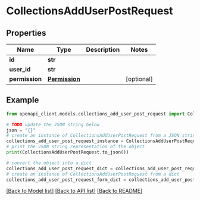 # CollectionsAddUserPostRequest


## Properties

Name | Type | Description | Notes
------------ | ------------- | ------------- | -------------
**id** | **str** |  | 
**user_id** | **str** |  | 
**permission** | [**Permission**](Permission.md) |  | [optional] 

## Example

```python
from openapi_client.models.collections_add_user_post_request import CollectionsAddUserPostRequest

# TODO update the JSON string below
json = "{}"
# create an instance of CollectionsAddUserPostRequest from a JSON string
collections_add_user_post_request_instance = CollectionsAddUserPostRequest.from_json(json)
# print the JSON string representation of the object
print(CollectionsAddUserPostRequest.to_json())

# convert the object into a dict
collections_add_user_post_request_dict = collections_add_user_post_request_instance.to_dict()
# create an instance of CollectionsAddUserPostRequest from a dict
collections_add_user_post_request_form_dict = collections_add_user_post_request.from_dict(collections_add_user_post_request_dict)
```
[[Back to Model list]](../README.md#documentation-for-models) [[Back to API list]](../README.md#documentation-for-api-endpoints) [[Back to README]](../README.md)



